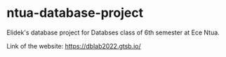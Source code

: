 # ntua-database-project
Elidek's database project for Databses class of 6th semester at Ece Ntua.

Link of the website: https://dblab2022.gtsb.io/
